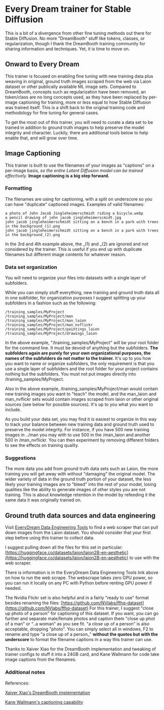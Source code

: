 # Every Dream trainer for Stable Diffusion

This is a bit of a divergence from other fine tuning methods out there for Stable Diffusion.  No more "DreamBooth" stuff like tokens, classes, or regularization, though I thank the DreamBooth training community for sharing information and techniques.  Yet, it is time to move on.

## Onward to Every Dream
This trainer is focused on enabling fine tuning with new training data plus weaving in original, ground truth images scraped from the web via Laion dataset or other publically available ML image sets.  Compared to DreamBooth, concepts such as regularization have been removed, an token/class are no long concepts used, as they have been replaced by per-image captioning for training, more or less equal to how Stable Diffusion was trained itself. This is a shift back to the original training code and methodology for fine tuning for general cases.

To get the most out of this trainer, you will need to curate a data set to be trained in addition to ground truth images to help preserve the model integrity and character.  Luckily, there are additional tools below to help enable that, and will grow over time.

## Image Captioning

This trainer is built to use the filenames of your images as "captions" on a per-image basis, *so the entire Latent Diffusion model can be trained effectively.*  **Image captioning is a big step forward.** 

### Formatting

The filenames are using for captioning, with a split on underscore so you can have "duplicate" captioned images.  Examples of valid filenames:

    a photo of John Jacob Jingleheimerschmidt riding a bicycle.webp
    a pencil drawing of john jacob jingleheimerscmidt.jpg
    john jacob jingleheimerschmidt sitting on a bench in a park with trees in the background_(1).png
    john jacob jingleheimerschmidt sitting on a bench in a park with trees in the background_(2).png

In the 3rd and 4th example above, the _(1) and _(2) are ignored and not considered by the trainer.  This is useful if you end up with duplicate filenames but different image contents for whatever reason. 

### Data set organization

You will need to organize your files into datasets with a single layer of subfolders.  

While you can simply stuff everything, new training and ground truth data all in one subfolder, for organization purposes I suggest splitting up your subfolders in a fashion such as the following:

    /training_samples/MyProject
    /training_samples/MyProject/man
    /training_samples/MyProject/man_laion
    /training_samples/MyProject/man_nvflickr
    /training_samples/MyProject/paintings_laion
    /training_samples/MyProject/drawings_laion

In the above example, "/training_samples/MyProject" will be your root folder for the command line.  It must be devoid of anything but the subfolders.  **The subfolders again are purely for your own organizational purposes, the names of the subfolders do not matter to the trainer.** It's up to you how you want to name or organize subfolders, the only requirement is that you use a single layer of subfolders and the root folder for your project contains nothing but the subfolders.  You must not put images directly into /training_samples/MyProject. 

Also in the above example, /training_samples/MyProject/man would contain new training images you want to "teach" the model, and the man_laion and man_nvflickr sets would contain images scraped from laion or other original sources (see below for possible sources). It's up to you what you want to include.

As you build your data set, you may find it is easiest to organize in this way to track your balance between new training data and ground truth used to preserve the model integrity.  For instance, if you have 500 new training images in ../man you may with to use 500  in the /man_laion and another 500 in /man_nvflickr.  You can then experiment by removing different folders to see the effects on training quality.

### Suggestions

The more data you add from ground truth data sets such as Laion, the more training you will get away with without "damaging" the original model.  The wider variety of data in the ground truth portion of your dataset, the less likely your training images are to "bleed" into the rest of your model, losing qualities like the ability to generate images of other styles you are not training.  This is about knowledge retention in the model by refeeding it the same data it was originally trained on.

## Ground truth data sources and data engineering

Visit [EveryDream Data Engineering Tools](https://github.com/victorchall/EveryDream) to find a web scraper that can pull down images from the Laion dataset.  You should consider that your first step before using this trainer to collect data.

I suggest pulling down all the files for this set in particular: [https://huggingface.co/datasets/laion/laion2B-en-aesthetic](https://huggingface.co/datasets/laion/laion2B-en-aesthetic) to use with the web scraper.

There is information is in the EveryDream Data Engineering Tools link above on how to run the web scrape.  The webscrape takes zero GPU power, so you can run it locally on any PC with Python before renting GPU power if needed.

The Nvidia Flickr set is also helpful and in a fairly "ready to use" format besides renaming the files: [https://github.com/NVlabs/ffhq-dataset](https://github.com/NVlabs/ffhq-dataset) 
For this trainer, I suggest "close up photo of a person" for captioning of this dataset. If you want, you can go further and separate male/female photos and caption them "close up phot of a man" or "..a woman" as you see fit.  "a close up of a person" is also acceptable, dropping "photo".  You can simply select all in windows, F2 to rename and type "a close up of a person_" **without the quotes but with the underscore** to format the filename captions in a way this trainer can use.

Thanks to Xaiver Xiao for the DreamBooth implementation and tweaking of trainer configs to stuff it into a 24GB card, and Kane Wallmann for code take image captions from the filenames.

### Additional notes

References:

[Xaiver Xiao's DreamBooth implementation](https://github.com/XavierXiao/Dreambooth-Stable-Diffusion)

[Kane Wallmann's captioning capability](https://github.com/kanewallmann/Dreambooth-Stable-Diffusion)